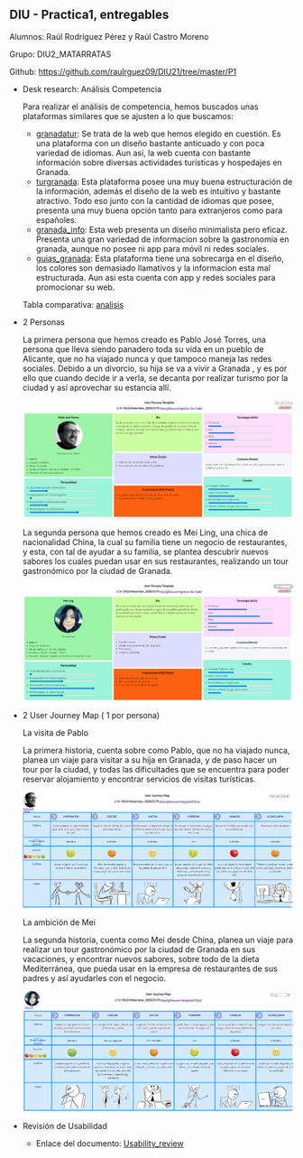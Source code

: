 ## DIU - Practica1, entregables

Alumnos: Raúl Rodríguez Pérez y Raúl Castro Moreno

Grupo: DIU2_MATARRATAS

Github: https://github.com/raulrguez09/DIU21/tree/master/P1

- Desk research: Análisis Competencia 

	Para realizar el análisis de competencia, hemos buscados unas plataformas similares que se ajusten a lo que buscamos:

	- [granadatur](http://www.granadatur.com/): Se trata de la web que hemos elegido en cuestión. Es una plataforma con un diseño bastante anticuado y con poca variedad de idiomas. Aun así, la web cuenta con bastante información sobre diversas actividades turísticas y hospedajes en Granada.
	- [turgranada](https://www.turgranada.es/): Esta plataforma posee una muy buena estructuración de la información, además el diseño de la web es intuitivo y bastante atractivo. Todo eso junto con la cantidad de idiomas que posee, presenta una muy buena opción tanto para extranjeros como para españoles.
	- [granada_info](https://granadainfo.com/): Esta web presenta un diseño minimalista pero eficaz. Presenta una gran variedad de informacion sobre la gastronomia en granada, aunque no posee ni app para móvil ni redes sociales.
	- [guias_granada](https://www.guiasgranada.com/): Esta plataforma tiene una sobrecarga en el diseño, los colores son demasiado llamativos y la informacion esta mal estructurada. Aun asi esta cuenta con app y redes sociales para promocionar su web.

	Tabla comparativa: [analisis](https://github.com/raulrguez09/DIU21/blob/master/P1/Competitor_Analysis.pdf) 

- 2 Personas 

	La primera persona que hemos creado es Pablo José Torres, una persona que lleva siendo panadero toda su vida en un pueblo de Alicante, que no ha viajado nunca y que tampoco maneja las redes sociales. Debido a un divorcio, su hija se va a vivir a Granada , y es por ello que cuando decide ir a verla, se decanta por realizar turismo por la ciudad y así aprovechar su estancia allí.

	![ScreenShot](pablo.png)

	La segunda persona que hemos creado es Mei Ling, una chica de nacionalidad China, la cual su familia tiene un negocio de restaurantes, y esta, con tal de ayudar a su familia, se plantea descubrir nuevos sabores los cuales puedan usar en sus restaurantes, realizando un tour gastronómico por la ciudad de Granada.

	![ScreenShot](mei.png)

- 2 User Journey Map  ( 1 por persona)

	La visita de Pablo

	La primera historia, cuenta sobre como Pablo, que no ha viajado nunca, planea un viaje para visitar a su hija en Granada, y de paso hacer un tour por la ciudad, y todas las dificultades que se encuentra para poder reservar alojamiento y encontrar servicios de visitas turísticas.

	![ScreenShot](pabloMap.png)

	La ambición de Mei

	La segunda historia, cuenta como Mei desde China, planea un viaje para realizar un tour gastronómico por la ciudad de Granada en sus vacaciones, y encontrar nuevos sabores, sobre todo de la dieta Mediterránea, que pueda usar en la empresa de restaurantes de sus padres y así ayudarles con el negocio.

	![ScreenShot](meiMap.png)
	
- Revisión de Usabilidad 
	
  - Enlace del documento: [Usability_review](https://github.com/raulrguez09/DIU21/blob/master/P1/Usability-review-GRANADATUR.pdf%20-%20Valoraci%C3%B3n%20Usabilidad.pdf)





